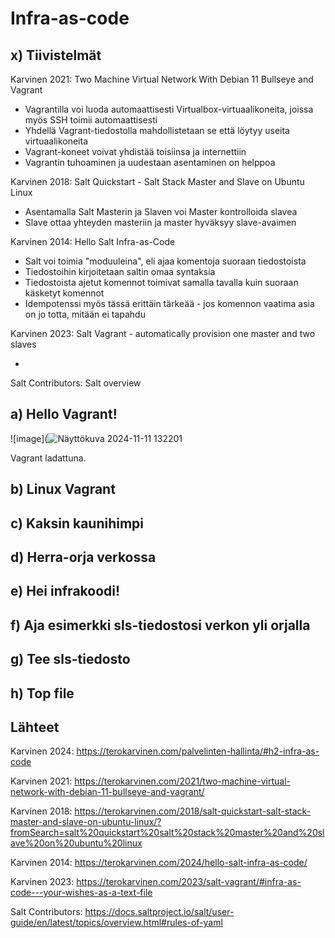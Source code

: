 # Infra-as-code

## x) Tiivistelmät

Karvinen 2021: Two Machine Virtual Network With Debian 11 Bullseye and Vagrant

- Vagrantilla voi luoda automaattisesti Virtualbox-virtuaalikoneita, joissa myös SSH toimii automaattisesti
- Yhdellä Vagrant-tiedostolla mahdollistetaan se että löytyy useita virtuaalikoneita
- Vagrant-koneet voivat yhdistää toisiinsa ja internettiin
- Vagrantin tuhoaminen ja uudestaan asentaminen on helppoa

Karvinen 2018: Salt Quickstart - Salt Stack Master and Slave on Ubuntu Linux

- Asentamalla Salt Masterin ja Slaven voi Master kontrolloida slavea
- Slave ottaa yhteyden masteriin ja master hyväksyy slave-avaimen

Karvinen 2014: Hello Salt Infra-as-Code

- Salt voi toimia "moduuleina", eli ajaa komentoja suoraan tiedostoista
- Tiedostoihin kirjoitetaan saltin omaa syntaksia
- Tiedostoista ajetut komennot toimivat samalla tavalla kuin suoraan käsketyt komennot
- Idempotenssi myös tässä erittäin tärkeää - jos komennon vaatima asia on jo totta, mitään ei tapahdu

Karvinen 2023: Salt Vagrant - automatically provision one master and two slaves

-

Salt Contributors: Salt overview

## a) Hello Vagrant!

![image](![Näyttökuva 2024-11-11 132201](https://github.com/user-attachments/assets/d87753b8-80ef-4957-8bf1-3ed1920d73c1)

Vagrant ladattuna.


## b) Linux Vagrant

## c) Kaksin kaunihimpi

## d) Herra-orja verkossa

## e) Hei infrakoodi!

## f) Aja esimerkki sls-tiedostosi verkon yli orjalla

## g) Tee sls-tiedosto

## h) Top file

## Lähteet

Karvinen 2024: https://terokarvinen.com/palvelinten-hallinta/#h2-infra-as-code

Karvinen 2021: https://terokarvinen.com/2021/two-machine-virtual-network-with-debian-11-bullseye-and-vagrant/

Karvinen 2018: https://terokarvinen.com/2018/salt-quickstart-salt-stack-master-and-slave-on-ubuntu-linux/?fromSearch=salt%20quickstart%20salt%20stack%20master%20and%20slave%20on%20ubuntu%20linux

Karvinen 2014: https://terokarvinen.com/2024/hello-salt-infra-as-code/

Karvinen 2023: https://terokarvinen.com/2023/salt-vagrant/#infra-as-code---your-wishes-as-a-text-file

Salt Contributors: https://docs.saltproject.io/salt/user-guide/en/latest/topics/overview.html#rules-of-yaml
